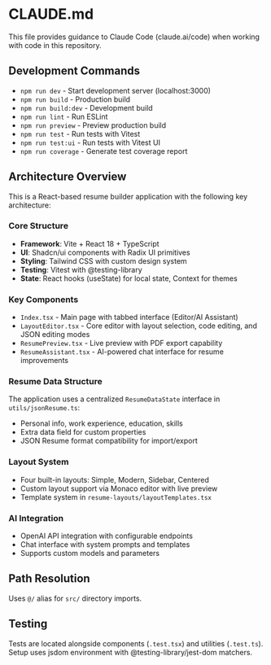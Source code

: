 # CLAUDE.md

This file provides guidance to Claude Code (claude.ai/code) when working with code in this repository.

## Development Commands

- `npm run dev` - Start development server (localhost:3000)
- `npm run build` - Production build
- `npm run build:dev` - Development build
- `npm run lint` - Run ESLint
- `npm run preview` - Preview production build
- `npm run test` - Run tests with Vitest
- `npm run test:ui` - Run tests with Vitest UI
- `npm run coverage` - Generate test coverage report

## Architecture Overview

This is a React-based resume builder application with the following key architecture:

### Core Structure
- **Framework**: Vite + React 18 + TypeScript
- **UI**: Shadcn/ui components with Radix UI primitives
- **Styling**: Tailwind CSS with custom design system
- **Testing**: Vitest with @testing-library
- **State**: React hooks (useState) for local state, Context for themes

### Key Components
- `Index.tsx` - Main page with tabbed interface (Editor/AI Assistant)
- `LayoutEditor.tsx` - Core editor with layout selection, code editing, and JSON editing modes
- `ResumePreview.tsx` - Live preview with PDF export capability
- `ResumeAssistant.tsx` - AI-powered chat interface for resume improvements

### Resume Data Structure
The application uses a centralized `ResumeDataState` interface in `utils/jsonResume.ts`:
- Personal info, work experience, education, skills
- Extra data field for custom properties
- JSON Resume format compatibility for import/export

### Layout System
- Four built-in layouts: Simple, Modern, Sidebar, Centered
- Custom layout support via Monaco editor with live preview
- Template system in `resume-layouts/layoutTemplates.tsx`

### AI Integration
- OpenAI API integration with configurable endpoints
- Chat interface with system prompts and templates
- Supports custom models and parameters

## Path Resolution
Uses `@/` alias for `src/` directory imports.

## Testing
Tests are located alongside components (`.test.tsx`) and utilities (`.test.ts`). Setup uses jsdom environment with @testing-library/jest-dom matchers.